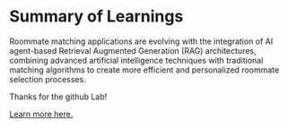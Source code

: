 # Summary of Learnings

Roommate matching applications are evolving with the integration of AI agent-based Retrieval Augmented Generation (RAG) architectures, combining advanced artificial intelligence techniques with traditional matching algorithms to create more efficient and personalized roommate selection processes.

Thanks for the github Lab!

[Learn more here.](https://www.perplexity.ai/page/architecture-for-ai-powered-ro-r9WYKtxSRKqAvSJQJdP1qQ)
